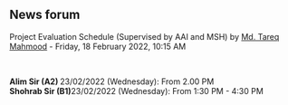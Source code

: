 <h2>News forum</h2><a href="https://moodle.cse.buet.ac.bd/user/view.php?id=1767&course=651"></a>
Project Evaluation Schedule (Supervised by AAI and MSH)
by <a href="https://moodle.cse.buet.ac.bd/user/view.php?id=1767&course=651">Md. Tareq Mahmood</a> - Friday, 18 February 2022, 10:15 AM


 

<b>Alim Sir (A2) </b>23/02/2022 (Wednesday): From 2.00 PM<br /><b>Shohrab Sir (B1)</b>23/02/2022 (Wednesday): From 1:30 PM - 4:30 PM<br />






